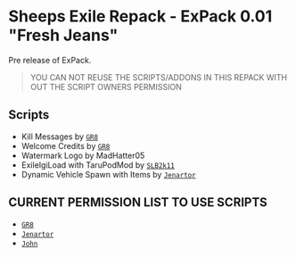 Sheeps Exile Repack - ExPack 0.01 "Fresh Jeans"
=============

Pre release of ExPack. 

> YOU CAN NOT REUSE THE SCRIPTS/ADDONS IN THIS REPACK WITH OUT THE SCRIPT OWNERS PERMISSION


Scripts
--------------------------
* Kill Messages by [`GR8`](http://www.exilemod.com/profile/64-gr8/)
* Welcome Credits by [`GR8`](http://www.exilemod.com/profile/64-gr8/)
* Watermark Logo by MadHatter05
* ExileIgiLoad with TaruPodMod by [`SLB2k11`](http://www.exilemod.com/profile/409-slb2k11/)
* Dynamic Vehicle Spawn with Items by [`Jenartor`](http://www.exilemod.com/profile/53934-jenartor/)


CURRENT PERMISSION LIST TO USE SCRIPTS
--------------------------

* [`GR8`](http://www.exilemod.com/profile/64-gr8/)
* [`Jenartor`](http://www.exilemod.com/profile/53934-jenartor/)
* [`John`](http://www.exilemod.com/profile/38-john/)